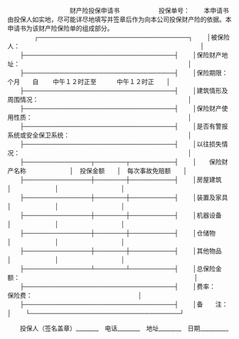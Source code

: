 
 


　　　　　　　　　　财产险投保申请书　　　　
　　投保单号：
　　本申请书由投保人如实地，尽可能详尽地填写并签章后作为向本公司投保财产险的依据。本申请书为该财产险保险单的组成部分。
　　
　　┌──────────────────────────────────┐
　　│被保险人：　　　　　　　　　　　　　　　　　　　　　　　　　　　　　│
　　├──────────────────────────────────┤
　　│保险财产地址：　　　　　　　　　　　　　　　　　　　　　　　　　　　│
　　├──────────────────────────────────┤
　　│保险期限：　　　个月　　自　　 中午１２时正至　　　 中午１２时正　　│
　　├──────────────────────────────────┤
　　│建筑情形及周围情况：　　　　　　　　　　　　　　　　　　　　　　　　│
　　├──────────────────────────────────┤
　　│保险财产使用性质：　　　　　　　　　　　　　　　　　　　　　　　　　│
　　├──────────────────────────────────┤
　　│是否有警报系统或安全保卫系统：　　　　　　　　　　　　　　　　　　　│
　　├──────────────────────────────────┤
　　│以往损失情况：　　　　　　　　　　　　　　　　　　　　　　　　　　　│
　　├───────────────┬───────┬──────────┤
　　│　　保险财产名称　　　　　　　│　投保金额　　│　每次事故免赔额　　│
　　├───────────────┼───────┼──────────┤
　　│房屋建筑　　　　　　　　　　　│　　　　　　　│　　　　　　　　　　│
　　├───────────────┼───────┼──────────┤
　　│装置及家具　　　　　　　　　　│　　　　　　　│　　　　　　　　　　│
　　├───────────────┼───────┼──────────┤
　　│机器设备　　　　　　　　　　　│　　　　　　　│　　　　　　　　　　│
　　├───────────────┼───────┼──────────┤
　　│仓储物　　　　　　　　　　　　│　　　　　　　│　　　　　　　　　　│
　　├───────────────┼───────┼──────────┤
　　│其他物品　　　　　　　　　　　│　　　　　　　│　　　　　　　　　　│
　　├───────────────┴───────┴──────────┤
　　│总保险金额：　　　　　　　　　　　　　　　　　　　　　　　　　　　　│
　　├──────────────────────────────────┤
　　│费率：　　　　　　　　　　保险费：　　　　　　　　　　　　　　　　　│
　　├──────────────────────────────────┤
　　│备　　注：　　　　　　　　　　　　　　　　　　　　　　　　　　　　　│
　　└──────────────────────────────────┘
　　

　　投保人（签名盖章）________　电话________　地址________　日期__________ 


 


 

 
 
 
 
 
  


  
 

  


  


  
 
 
 
 

